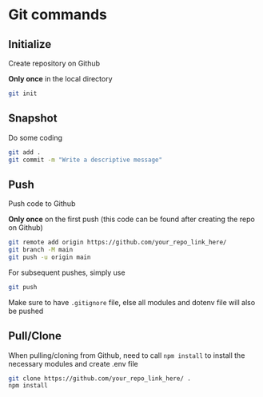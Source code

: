 # Git commands

## Initialize

Create repository on Github

**Only once** in the local directory

```bash
git init
```

## Snapshot

Do some coding

```bash
git add .
git commit -m "Write a descriptive message"
```

## Push

Push code to Github

**Only once** on the first push (this code can be found after creating the repo on Github)

```bash
git remote add origin https://github.com/your_repo_link_here/
git branch -M main
git push -u origin main
```

For subsequent pushes, simply use

```bash
git push
```

Make sure to have `.gitignore` file, else all modules and dotenv file will also be pushed

## Pull/Clone

When pulling/cloning from Github, need to call `npm install` to install the necessary modules and create .env file

```bash
git clone https://github.com/your_repo_link_here/ .
npm install
```
